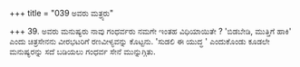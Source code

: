 +++
title = "039 ಅವರು ಮತ್ರ್ಯರು"

+++
39. ಅವರು ಮನುಷ್ಯರು ನಾವು ಗಂಧರ್ವರು ನಮಗೇ ಇಂತಹ ವಿಧಿಯಾಯಿತೇ ? 'ಬಿಡಬೇಡಿ, ಮುತ್ತಿಗೆ ಹಾಕಿ' ಎಂದು ಚಿತ್ರಸೇನನು ವೀರಭಟರಿಗೆ ರಣವೀಳ್ಯವನ್ನು ಕೊಟ್ಟನು. 'ಸುಡಲಿ ಈ ಯುದ್ಧ ' ಎಂದುಕೊಂಡು ಕೂಡಲೇ ಮನುಷ್ಯರನ್ನು ಸದೆ ಬಡಿಯಲು ಗಂಧರ್ವ ಸೇನೆ ಮುನ್ನುಗ್ಗಿತು.